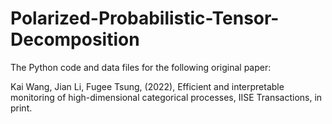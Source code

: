 # Polarized-Probabilistic-Tensor-Decomposition
The Python code and data files for the following original paper:

Kai Wang, Jian Li, Fugee Tsung, (2022), Efficient and interpretable monitoring of high-dimensional categorical processes, IISE Transactions, in print. 
